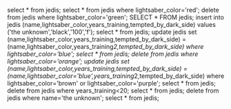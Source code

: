 select * from jedis;
select * from jedis where lightsaber_color='red';
delete from jedis where lightsaber_color='green';
SELECT * FROM jedis;
insert into jedis (name,lightsaber_color,years_training,tempted_by_dark_side) values ('the unknown','black','100','f');
select * from jedis;
update jedis set (name,lightsaber_color,years_training,tempted_by_dark_side) =  (name,lightsaber_color,years_training*2,tempted_by_dark_side) where lightsaber_color='blue';
select * from jedis;
delete from jedis where lightsaber_color='orange';
update jedis set (name,lightsaber_color,years_training,tempted_by_dark_side) =  (name,lightsaber_color='blue',years_training*2,tempted_by_dark_side) where lightsaber_color='brown' or lightsaber_color='purple';
select * from jedis;
delete from jedis where years_training<20;
select * from jedis;
delete from jedis where name='the unknown';
select * from jedis;
